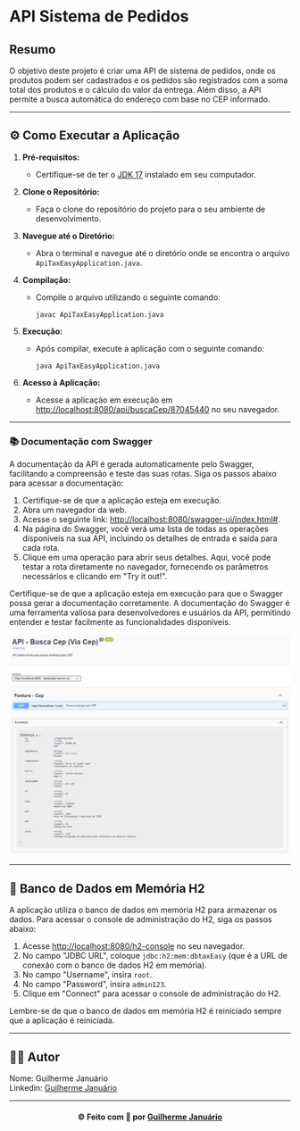 # API Sistema de Pedidos

## Resumo

O objetivo deste projeto é criar uma API de sistema de pedidos, onde os produtos podem ser cadastrados e os pedidos são registrados com a soma total dos produtos e o cálculo do valor da entrega. Além disso, a API permite a busca automática do endereço com base no CEP informado.

---

## ⚙️ Como Executar a Aplicação

1. **Pré-requisitos:**
    - Certifique-se de ter o [JDK 17](https://www.oracle.com/java/technologies/downloads/#java17) instalado em seu computador.

2. **Clone o Repositório:**
    - Faça o clone do repositório do projeto para o seu ambiente de desenvolvimento.

3. **Navegue até o Diretório:**
    - Abra o terminal e navegue até o diretório onde se encontra o arquivo `ApiTaxEasyApplication.java`.

4. **Compilação:**
    - Compile o arquivo utilizando o seguinte comando:
      ```
      javac ApiTaxEasyApplication.java
      ```

5. **Execução:**
    - Após compilar, execute a aplicação com o seguinte comando:
      ```
      java ApiTaxEasyApplication.java
      ```

6. **Acesso à Aplicação:**
    - Acesse a aplicação em execução em [http://localhost:8080/api/buscaCep/87045440](http://localhost:8080/api/buscaCep/87045440) no seu navegador.

---

### 📚 Documentação com Swagger

A documentação da API é gerada automaticamente pelo Swagger, facilitando a compreensão e teste das suas rotas. Siga os passos abaixo para acessar a documentação:

1. Certifique-se de que a aplicação esteja em execução.
2. Abra um navegador da web.
3. Acesse o seguinte link: [http://localhost:8080/swagger-ui/index.html#](http://localhost:8080/swagger-ui/index.html#).
4. Na página do Swagger, você verá uma lista de todas as operações disponíveis na sua API, incluindo os detalhes de entrada e saída para cada rota.
5. Clique em uma operação para abrir seus detalhes. Aqui, você pode testar a rota diretamente no navegador, fornecendo os parâmetros necessários e clicando em "Try it out!".

Certifique-se de que a aplicação esteja em execução para que o Swagger possa gerar a documentação corretamente. A documentação do Swagger é uma ferramenta valiosa para desenvolvedores e usuários da API, permitindo entender e testar facilmente as funcionalidades disponíveis.

<img src="./src/main/resources/img/img1.jpg" width="650" alt="Swagger Screenshot">

---

## 🏢 Banco de Dados em Memória H2

A aplicação utiliza o banco de dados em memória H2 para armazenar os dados. Para acessar o console de administração do H2, siga os passos abaixo:

1. Acesse [http://localhost:8080/h2-console](http://localhost:8080/h2-console) no seu navegador.
2. No campo "JDBC URL", coloque `jdbc:h2:mem:dbtaxEasy` (que é a URL de conexão com o banco de dados H2 em memória).
3. No campo "Username", insira `root`.
4. No campo "Password", insira `admin123`.
5. Clique em "Connect" para acessar o console de administração do H2.

Lembre-se de que o banco de dados em memória H2 é reiniciado sempre que a aplicação é reiniciada.

---


## 👨‍💻 Autor

Nome: Guilherme Januário<br>Linkedin: [Guilherme Januário](https://www.linkedin.com/in/guilherme-janu%C3%A1rio/)

---

<h4 align="center">©️ Feito com 💚 por <a href="https://github.com/guiijanuario">Guilherme Januário</a></h4>